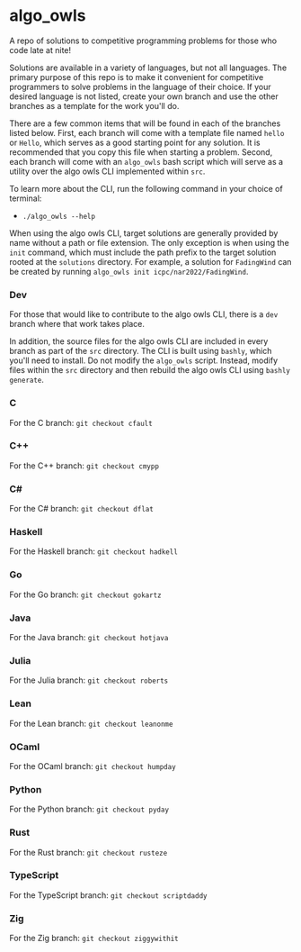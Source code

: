 # algo_owls
A repo of solutions to competitive programming problems for those who code late at nite!

Solutions are available in a variety of languages, but not all languages. The primary purpose of this repo is to make it convenient for competitive programmers to solve problems in the language of their choice. If your desired language is not listed, create your own branch and use the other branches as a template for the work you'll do.

There are a few common items that will be found in each of the branches listed below. First, each branch will come with a template file named `hello` or `Hello`, which serves as a good starting point for any solution. It is recommended that you copy this file when starting a problem. Second, each branch will come with an `algo_owls` bash script which will serve as a utility over the algo owls CLI implemented within `src`.

To learn more about the CLI, run the following command in your choice of terminal:
- `./algo_owls --help`

When using the algo owls CLI, target solutions are generally provided by name without a path or file extension. The only exception is when using the `init` command, which must include the path prefix to the target solution rooted at the `solutions` directory. For example, a solution for `FadingWind` can be created by running `algo_owls init icpc/nar2022/FadingWind`.

### Dev
For those that would like to contribute to the algo owls CLI, there is a `dev` branch where that work takes place.

In addition, the source files for the algo owls CLI are included in every branch as part of the `src` directory. The CLI is built using `bashly`, which you'll need to install. Do not modify the `algo_owls` script. Instead, modify files within the `src` directory and then rebuild the algo owls CLI using `bashly generate`.

### C
For the C branch: `git checkout cfault`

### C++
For the C++ branch: `git checkout cmypp`

### C#
For the C# branch: `git checkout dflat`

### Haskell
For the Haskell branch: `git checkout hadkell`

### Go
For the Go branch: `git checkout gokartz`

### Java
For the Java branch: `git checkout hotjava`

### Julia
For the Julia branch: `git checkout roberts`

### Lean
For the Lean branch: `git checkout leanonme`

### OCaml
For the OCaml branch: `git checkout humpday`

### Python
For the Python branch: `git checkout pyday`

### Rust
For the Rust branch: `git checkout rusteze`

### TypeScript
For the TypeScript branch: `git checkout scriptdaddy`

### Zig
For the Zig branch: `git checkout ziggywithit`
